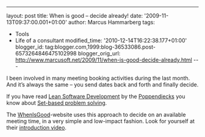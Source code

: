 ---
layout: post
title: When is good – decide already!
date: '2009-11-13T09:37:00.001+01:00'
author: Marcus Hammarberg
tags:
  - Tools
  - Life of a consultant
modified_time: '2010-12-14T16:22:38.177+01:00'
blogger_id: tag:blogger.com,1999:blog-36533086.post-6573264846475102998
blogger_orig_url: http://www.marcusoft.net/2009/11/when-is-good-decide-already.html ---

I been involved in many meeting booking activities during the last
month. And it’s always the same – you send dates back and forth and
finally decide.

If you have read
<a href="Lean%20Software%20Development" target="_blank">Lean Software
Development</a> by the
<a href="http://www.poppendieck.com/" target="_blank">Poppendiecks</a>
you know about
<a href="http://www.targetedconvergence.com/setbasedthinking.html"
target="_blank">Set-based problem solving</a>.

The
<a href="http://whenisgood.net/" target="_blank">WhenIsGood</a>-website
uses this approach to decide on an available meeting time, in a very
simple and low-impact fashion. Look for yourself at their
<a href="http://whenisgood.net/Videos" target="_blank">introduction
video</a>.
